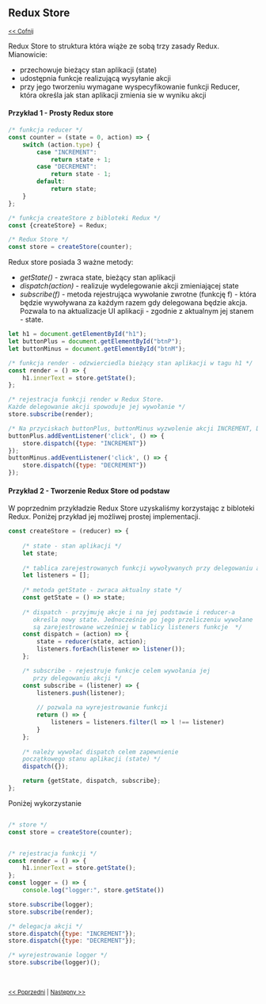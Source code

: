 ## Redux Store 
<sub>[<< Cofnij](https://github.com/donatuss/Redux-Start-Egghead/blob/master/README.md)</sub><br/>

Redux Store to struktura która wiąże ze sobą trzy zasady Redux. Mianowicie:
+ przechowuje bieżący stan aplikacji (state)
+ udostępnia funkcje realizującą wysyłanie akcji
+ przy jego tworzeniu wymagane wyspecyfikowanie funkcji Reducer, która określa jak stan aplikacji zmienia sie w wyniku akcji 

#### Przykład 1 - Prosty Redux store

```javascript
/* funkcja reducer */ 
const counter = (state = 0, action) => {
    switch (action.type) {
        case "INCREMENT":
            return state + 1;
        case "DECREMENT":
            return state - 1;
        default:
            return state;
    }
};

/* funkcja createStore z bibloteki Redux */
const {createStore} = Redux;

/* Redux Store */
const store = createStore(counter);
``` 
Redux store posiada 3 ważne metody:
+ _getState()_ - zwraca state, bieżący stan aplikacji
+ _dispatch(action)_ - realizuje wydelegowanie akcji zmieniającej state 
+ _subscribe(f)_ - metoda rejestrująca wywołanie zwrotne (funkcję f) - która będzie wywoływana za każdym razem gdy delegowana będzie akcja.
Pozwala to na aktualizacje UI aplikacji - zgodnie z aktualnym jej stanem - state. 

```javascript
let h1 = document.getElementById("h1");
let buttonPlus = document.getElementById("btnP");
let buttonMinus = document.getElementById("btnM");

/* funkcja render - odzwierciedla bieżący stan aplikacji w tagu h1 */
const render = () => {
    h1.innerText = store.getState();
};

/* rejestracja funkcji render w Redux Store. 
Każde delegowanie akcji spowoduje jej wywołanie */
store.subscribe(render);

/* Na przyciskach buttonPlus, buttonMinus wyzwolenie akcji INCREMENT, DECREMENT */
buttonPlus.addEventListener('click', () => {
    store.dispatch({type: "INCREMENT"})
});
buttonMinus.addEventListener('click', () => {
    store.dispatch({type: "DECREMENT"})
});

``` 

#### Przykład 2 - Tworzenie Redux Store od podstaw
W poprzednim przykładzie Redux Store uzyskaliśmy korzystając z bibloteki Redux. Poniżej przykład jej możliwej prostej implementacji.
```javascript
const createStore = (reducer) => {
    
    /* state - stan aplikacji */
    let state;
    
    /* tablica zarejestrowanych funkcji wywoływanych przy delegowaniu akcji */  
    let listeners = [];
    
    /* metoda getState - zwraca aktualny state */
    const getState = () => state;
    
    /* dispatch - przyjmuję akcje i na jej podstawie i reducer-a 
       określa nowy state. Jednocześnie po jego przeliczeniu wywołane 
       są zarejestrowane wcześniej w tablicy listeners funkcje  */  
    const dispatch = (action) => {
        state = reducer(state, action);
        listeners.forEach(listener => listener());
    };

    /* subscribe - rejestruje funkcje celem wywołania jej
       przy delegowaniu akcji */ 
    const subscribe = (listener) => {
        listeners.push(listener);
        
        // pozwala na wyrejestrowanie funkcji
        return () => {
            listeners = listeners.filter(l => l !== listener)
        }
    };
    
    /* należy wywołać dispatch celem zapewnienie 
    początkowego stanu aplikacji (state) */
    dispatch({});

    return {getState, dispatch, subscribe};
};
```
Poniżej wykorzystanie
```javascript

/* store */
const store = createStore(counter);


/* rejestracja funkcji */
const render = () => {
    h1.innerText = store.getState();
};
const logger = () => {
    console.log("logger:", store.getState())

store.subscribe(logger);
store.subscribe(render);

/* delegacja akcji */
store.dispatch({type: "INCREMENT"});
store.dispatch({type: "DECREMENT"});

/* wyrejestrowanie logger */
store.subscribe(logger)();
 ```
 <br/>
 
 <sub>[<< Poprzedni]((https://github.com/donatuss/Redux-Start-Egghead/blob/master/01-redux-principles/README.md))
  | [Następny >>](https://github.com/donatuss/Redux-Start-Egghead/blob/master/README.md)
 </sub>